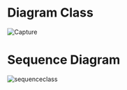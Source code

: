 # Diagram Class

![Capture](https://user-images.githubusercontent.com/104839076/225274697-b0014f46-0779-4e42-9d01-686776a65f5e.PNG)


# Sequence Diagram 

![sequenceclass](https://user-images.githubusercontent.com/104839076/225287336-665dedcd-bae7-4e1b-a334-b7506512303c.PNG)
